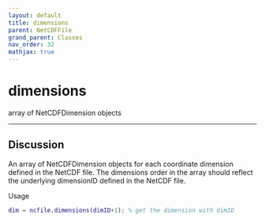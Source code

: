 ```yaml
---
layout: default
title: dimensions
parent: NetCDFFile
grand_parent: Classes
nav_order: 32
mathjax: true
---
```


#  dimensions

array of NetCDFDimension objects


---

## Discussion

  An array of NetCDFDimension objects for each coordinate dimension
  defined in the NetCDF file. The dimensions order in the array
  should reflect the underlying dimensionID defined in the NetCDF
  file.
 
  Usage
  ```matlab
  dim = ncfile.dimensions(dimID+1); % get the dimension with dimID
  ```
  
